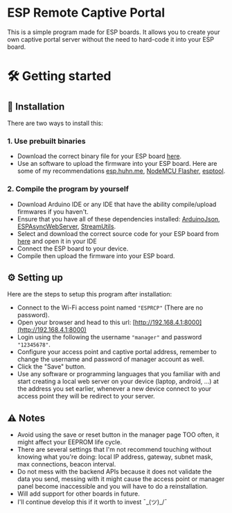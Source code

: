 # ESP Remote Captive Portal
This is a simple program made for ESP boards. It allows you to create your own captive portal server without the need to hard-code it into your ESP board.
# 🛠️ Getting started
## 💾 Installation
There are two ways to install this:
### 1. Use prebuilt binaries
* Download the correct binary file for your ESP board [here](https://github.com/VoxLenox/ESPRemoteCaptivePortal/tree/main/bins).
* Use an software to upload the firmware into your ESP board. Here are some of my recommendations [esp.huhn.me](https://esp.huhn.me), [NodeMCU Flasher](https://github.com/nodemcu/nodemcu-flasher), [esptool](https://github.com/espressif/esptool).
### 2. Compile the program by yourself
* Download Arduino IDE or any IDE that have the ability compile/upload firmwares if you haven't.
* Ensure that you have all of these dependencies installed: [ArduinoJson](https://github.com/bblanchon/ArduinoJson), [ESPAsyncWebServer](https://github.com/me-no-dev/ESPAsyncWebServer), [StreamUtils](https://github.com/bblanchon/ArduinoStreamUtils).
* Select and download the correct source code for your ESP board from [here](https://github.com/VoxLenox/ESPRemoteCaptivePortal/tree/main/src) and open it in your IDE
* Connect the ESP board to your device.
* Compile then upload the firmware into your ESP board.
## ⚙️ Setting up
Here are the steps to setup this program after installation:
* Connect to the Wi-Fi access point named `"ESPRCP"` (There are no password).
* Open your browser and head to this url: [http://192.168.4.1:8000](http://192.168.4.1:8000)
* Login using the following the username `"manager"` and password `"12345678"`.
* Configure your access point and captive portal address, remember to change the username and password of manager account as well.
* Click the "Save" button.
* Use any software or programming languages that you familiar with and start creating a local web server on your device (laptop, android, ...) at the address you set earlier, whenever a new device connect to your access point they will be redirect to your server.
## ⚠️ Notes
* Avoid using the save or reset button in the manager page TOO often, it might affect your EEPROM life cycle.
* There are several settings that I'm not recommend touching without knowing what you're doing: local IP address, gateway, subnet mask, max connections, beacon interval.
* Do not mess with the backend APIs because it does not validate the data you send, messing with it might cause the access point or manager panel become inaccessible and you will have to do a reinstallation.
* Will add support for other boards in future.
* I'll continue develop this if it worth to invest ¯\_(ツ)_/¯
